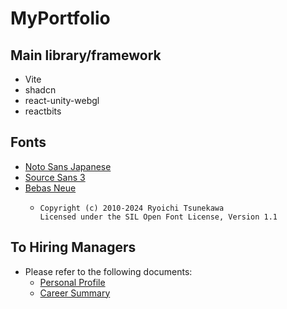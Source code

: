 # MyPortfolio
## Main library/framework
- Vite
- shadcn
- react-unity-webgl
- reactbits

## Fonts
- [Noto Sans Japanese](https://fonts.google.com/noto/specimen/Noto+Sans+JP)
- [Source Sans 3](https://fonts.google.com/specimen/Source+Sans+3)
- [Bebas Neue](https://fonts.google.com/specimen/Bebas+Neue)
  - ``` 
    Copyright (c) 2010-2024 Ryoichi Tsunekawa
    Licensed under the SIL Open Font License, Version 1.1
    ```

## To Hiring Managers
- Please refer to the following documents:
  - [Personal Profile](https://github.com/SotaFukumot0/portfolio/tree/main/src/markdown/Profile.md)
  - [Career Summary](https://github.com/SotaFukumot0/portfolio/tree/main/src/markdown/Work.md)

